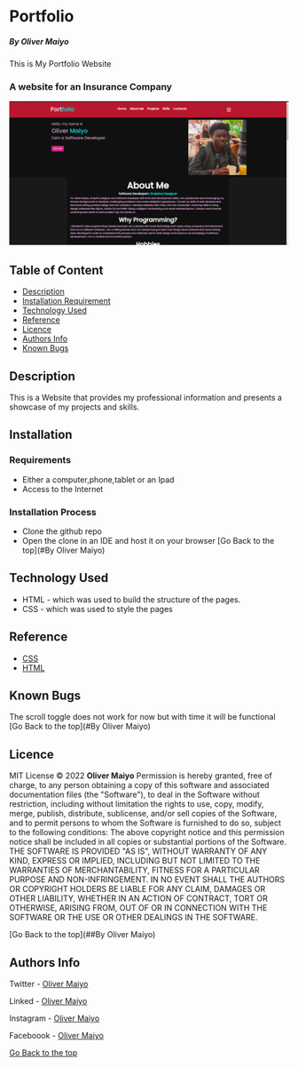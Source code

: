 # Portfolio
##### By Oliver Maiyo
This is My Portfolio Website
### A website for an Insurance Company
<img width="1440" alt="Landing page" src="https://github.com/Olliemint/Portfolio/blob/main/assets/landing.png">

## Table of Content
+ [Description](#description)
+ [Installation Requirement](#Requirements)
+ [Technology Used](#technology-used)
+ [Reference](#reference)
+ [Licence](#licence)
+ [Authors Info](#Authors-Info)
+ [Known Bugs](#Known-Bugs)

## Description
<p>This is a Website that provides my professional information and presents a showcase of my projects and skills.</p>

## Installation
### Requirements
* Either a computer,phone,tablet or an Ipad
* Access to the Internet

### Installation Process
* Clone the github repo
* Open the clone in an IDE and host it on your browser
[Go Back to the top](#By Oliver Maiyo)

## Technology Used
* HTML - which was used to build the structure of the pages.
* CSS - which was used to style the pages

## Reference
* [CSS](https://developer.mozilla.org/en-US/docs/Web/CSS)
* [HTML](https://developer.mozilla.org/en-US/docs/Glossary/HTML)

## Known Bugs
The scroll toggle does not work for now but with time it will be functional
[Go Back to the top](#By Oliver Maiyo)


## Licence
MIT License
:copyright: 2022 **Oliver Maiyo**
Permission is hereby granted, free of charge, to any person obtaining a copy
of this software and associated documentation files (the "Software"), to deal
in the Software without restriction, including without limitation the rights
to use, copy, modify, merge, publish, distribute, sublicense, and/or sell
copies of the Software, and to permit persons to whom the Software is
furnished to do so, subject to the following conditions:
The above copyright notice and this permission notice shall be included in all
copies or substantial portions of the Software.
THE SOFTWARE IS PROVIDED "AS IS", WITHOUT WARRANTY OF ANY KIND, EXPRESS OR
IMPLIED, INCLUDING BUT NOT LIMITED TO THE WARRANTIES OF MERCHANTABILITY,
FITNESS FOR A PARTICULAR PURPOSE AND NON-INFRINGEMENT. IN NO EVENT SHALL THE
AUTHORS OR COPYRIGHT HOLDERS BE LIABLE FOR ANY CLAIM, DAMAGES OR OTHER
LIABILITY, WHETHER IN AN ACTION OF CONTRACT, TORT OR OTHERWISE, ARISING FROM,
OUT OF OR IN CONNECTION WITH THE SOFTWARE OR THE USE OR OTHER DEALINGS IN THE
SOFTWARE.


[Go Back to the top](##By Oliver Maiyo)


## Authors Info

Twitter - [Oliver Maiyo](https://twitter.com/Furymint)

Linked - [Oliver Maiyo](http://www.linkedin.com/in/oliver-maiyo-191943225)

Instagram - [Oliver Maiyo](https://www.instagram.com/oliver_koech_/)

Faceboook - [Oliver Maiyo](https://www.facebook.com/olibenie.koech)

[Go Back to the top](#Portfolio)

